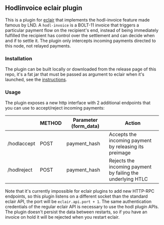 ## Hodlinvoice eclair plugin

This is a plugin for [eclair](github.com/ACINQ/eclair) that implements the hodl-invoice feature made famous by LND.
A `hodl-invoice` is a BOLT-11 invoice that triggers a particular payment flow on the recipient's end, instead
of being immediately fulfilled the recipient has control over the settlement and can decide when and if to settle it.
The plugin only intercepts incoming payments directed to this node, not relayed payments.

### Installation
The plugin can be built locally or downloaded from the release page of this repo, it's a fat jar that must be 
passed as argument to eclair when it's launched, see the [instructions](https://github.com/ACINQ/eclair#plugins).

### Usage
The plugin exposes a new http interface with 2 additional endpoints that you can use to accept/reject incoming payments:

|              | METHOD | Parameter (form_data) | Action                                                      |
|--------------|--------|-----------------------|-------------------------------------------------------------|
| /hodlaccept | POST   | payment_hash          | Accepts the incoming payment by releasing its preimage      |
| /hodlreject | POST   | payment_hash          | Rejects the incoming payment by failing the underlying HTLC |


Note that it's currently impossible for eclair plugins to add new HTTP-RPC endpoints, so this plugin listens
on a different socket than the standard eclair API, the port will be `eclair.api.port + 1`. The same authentication
credentials of the regular eclair API is necessary to use the hodl plugin APIs.
The plugin doesn't persist the data between restarts, so if you have an invoice on hold it will be rejected when you 
restart eclair.